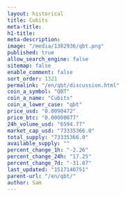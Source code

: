 ```yaml
---
layout: historical
title: Cubits
meta-title: 
h1-title: 
meta-description: 
image: "/media/1382936/qbt.png"
published: true
allow_search_engine: false
sitemap: false
enable_comment: false
sort_order: 1321
permalink: "/en/qbt/discussion.html"
coin_a_symbol: "QBT"
coin_a_name: "Cubits"
coin_a_lower_case: "qbt"
price_usd: "0.0090472"
price_btc: "0.00000077"
24h_volume_usd: "6594.77"
market_cap_usd: "73335366.0"
total_supply: "73335366.0"
available_supply: ""
percent_change_1h: "-2.26"
percent_change_24h: "17.25"
percent_change_7d: "-31.07"
last_updated: "1517140751"
parent-url: "/en/qbt/"
author: Sam
---
```



